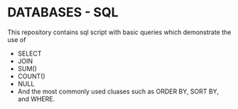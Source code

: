 # DATABASES - SQL
This repository contains sql script with basic queries which demonstrate the use of
- SELECT
- JOIN
- SUM()
- COUNT()
- NULL 
- And the most commonly used cluases such as ORDER BY, SORT BY, and WHERE.
